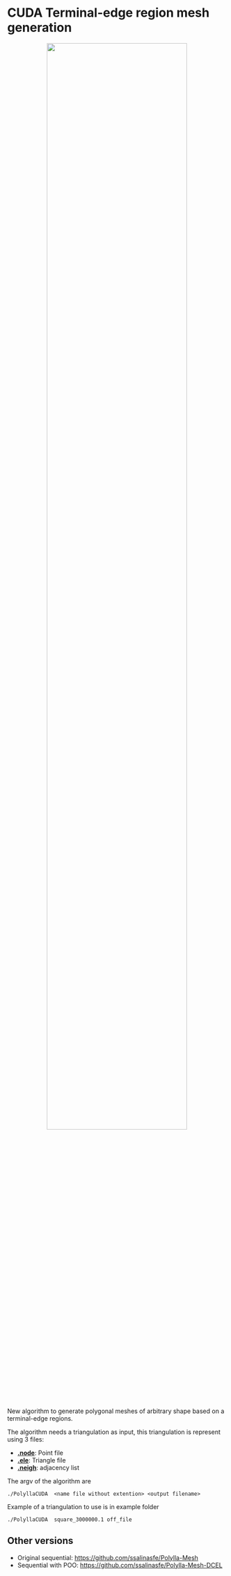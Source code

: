 # CUDA Terminal-edge region mesh generation

<p align="center">
 <img src="https://github.com/ssalinasfe/CUDA-Terminal-edge-mesh/blob/main/images/cuycuy.png" width="80%">
</p>

New algorithm to generate polygonal meshes of arbitrary shape based on a terminal-edge regions.

The algorithm needs a triangulation as input, this triangulation is represent using 3 files:

- **[.node](https://www.cs.cmu.edu/~quake/triangle.node.html)**: Point file
- **[.ele](https://www.cs.cmu.edu/~quake/triangle.ele.html)**: Triangle file
- **[.neigh](https://www.cs.cmu.edu/~quake/triangle.neigh.html)**: adjacency list

The argv of the algorithm are

```./PolyllaCUDA  <name file without extention> <output filename> ```

Example of a triangulation to use is in example folder

```./PolyllaCUDA  square_3000000.1 off_file ```



## Other versions

- Original sequential: https://github.com/ssalinasfe/Polylla-Mesh
- Sequential with POO: https://github.com/ssalinasfe/Polylla-Mesh-DCEL


